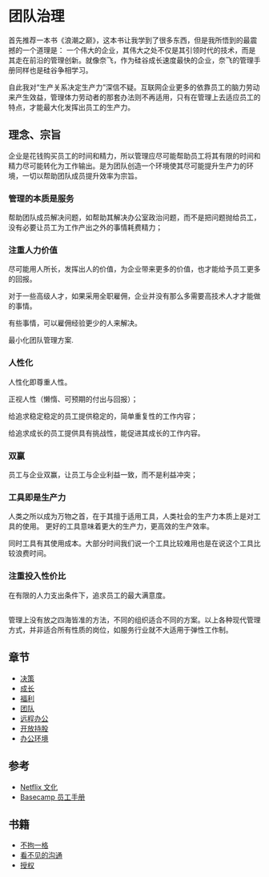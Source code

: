# 团队治理

首先推荐一本书《浪潮之巅》，这本书让我学到了很多东西，但是我所悟到的最震撼的一个道理是： 一个伟大的企业，其伟大之处不仅是其引领时代的技术，而是其走在前沿的管理创新。就像奈飞，作为硅谷成长速度最快的企业，奈飞的管理手册同样也是硅谷争相学习。

自此我对“生产关系决定生产力”深信不疑。互联网企业更多的依靠员工的脑力劳动来产生效益，管理体力劳动者的那套办法则不再适用，只有在管理上去适应员工的特点，才能最大化发挥出员工的生产力。

## 理念、宗旨

企业是花钱购买员工的时间和精力，所以管理应尽可能帮助员工将其有限的时间和精力尽可能转化为工作输出。是为团队创造一个环境使其尽可能提升生产力的环境，一切以帮助团队成员提升效率为宗旨。

### 管理的本质是服务

帮助团队成员解决问题，如帮助其解决办公室政治问题，而不是把问题抛给员工，没有必要让员工为工作产出之外的事情耗费精力；

### 注重人力价值

尽可能用人所长，发挥出人的价值，为企业带来更多的价值，也才能给予员工更多的回报。

对于一些高级人才，如果采用全职雇佣，企业并没有那么多需要高技术人才才能做的事情。

有些事情，可以雇佣经验更少的人来解决。

最小化团队管理方案.

### 人性化

人性化即尊重人性。

正视人性（懒惰、可预期的付出与回报）；

给追求稳定稳定的员工提供稳定的，简单重复性的工作内容；

给追求成长的员工提供具有挑战性，能促进其成长的工作内容。

### 双赢
员工与企业双赢，让员工与企业利益一致，而不是利益冲突；

### 工具即是生产力

人类之所以成为万物之首，在于其擅于适用工具，人类社会的生产力本质上是对工具的使用。
更好的工具意味着更大的生产力，更高效的生产效率。

同时工具有其使用成本。大部分时间我们说一个工具比较难用也是在说这个工具比较浪费时间。

### 注重投入性价比

在有限的人力支出条件下，追求员工的最大满意度。

##
管理上没有放之四海皆准的方法，不同的组织适合不同的方案。以上各种现代管理方式，并非适合所有性质的岗位，如服务行业就不大适用于弹性工作制。

## 章节
* [决策](决策.md)
* [成长](成长.md)
* [福利](福利.md)
* [团队](团队文化.md)
* [远程办公](远程办公优先.md)
* [开放持股](开放持股.md)
* [办公环境](办公环境.md)

## 参考
* [Netflix 文化](https://jobs.netflix.com/culture)
* [Basecamp 员工手册](https://github.com/basecamp/handbook)

## 书籍
* [不拘一格](https://item.jd.com/13051050.html)
* [看不见的沟通](https://item.jd.com/12216055.html)
* [授权](https://item.jd.com/12634422.html)